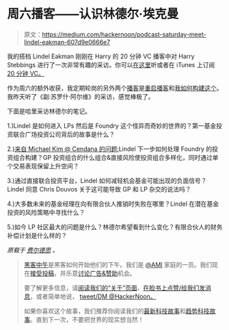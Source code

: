# 周六播客——认识林德尔·埃克曼

> 原文：<https://medium.com/hackernoon/podcast-saturday-meet-lindel-eakman-607d9e0666e7>

我的搭档 Lindel Eakman 刚刚在 Harry 的 20 分钟 VC 播客中对 Harry Stebbings 进行了一次非常有趣的采访。你可以[在这里](http://hwcdn.libsyn.com/p/6/0/c/60c462a9d4bc1d02/232_20VC-_Lindel_Eakman_Managing_Director__Foundry_Group.mp3?c_id=13021216&expiration=1476452889&hwt=1bc3c2f31782371d4ae597660afd2d4d)听或者在 iTunes 上订阅 [20 分钟 VC。](https://itunes.apple.com/us/podcast/twenty-minute-vc-venture-capital/id958230465?mt=2)

作为周六的额外收获，我定期轮岗的另外两个[播客](https://hackernoon.com/tagged/podcasts)是[重启播客](https://www.reboot.io/podcast/)和[我如何构建这个](http://www.npr.org/podcasts/510313/how-i-built-this)。我昨天听了《副:苏罗什·阿尔维》的采访，感觉棒极了。

下面是哈里采访林德尔的笔记。

1.)Lindel 是如何进入 LPs 然后是 Foundry 这个怪异而奇妙的世界的？第一基金投资联合广场投资公司背后的故事是什么？

2.)[来自 Michael Kim @ Cendana 的问题:](http://www.thetwentyminutevc.com/michaelkim/)Lindel 下一步如何处理 Foundry 的投资组合构建？GP 投资组合的什么组合&直接风险使投资组合多样化，同时通过单个交易表现保留上升空间？

3.)通过直接联合投资平台，Lindel 如何减轻机会基金可能出现的负面信号？Lindel 同意 Chris Douvos 关于这可能导致 GP 和 LP 杂交的说法吗？

4.)大多数未来的基金经理在向有限合伙人推销时失败在哪里？Lindel 在潜在基金投资的风险策略中寻找什么？

5.)如今 LP 社区最大的问题是什么？林德尔希望看到什么变化？有限合伙人的财务补偿计划是什么样的？

*原载于* [*费尔德思*](http://www.feld.com/archives/2016/10/podcast-saturday-meet-lindel-eakman.html) *。*

> [黑客中午](http://bit.ly/Hackernoon)是黑客如何开始他们的下午。我们是 [@AMI](http://bit.ly/atAMIatAMI) 家庭的一员。我们现在[接受投稿](http://bit.ly/hackernoonsubmission)，并乐意[讨论广告&赞助](mailto:partners@amipublications.com)机会。
> 
> 要了解更多信息，请[阅读我们的“关于”页面](https://goo.gl/4ofytp)、[在脸书上点赞/给我们发消息](http://bit.ly/HackernoonFB)，或者简单地说， [tweet/DM @HackerNoon。](https://goo.gl/k7XYbx)
> 
> 如果你喜欢这个故事，我们推荐你阅读我们的[最新科技故事](http://bit.ly/hackernoonlatestt)和[趋势科技故事](https://hackernoon.com/trending)。直到下一次，不要把世界的现实想当然！